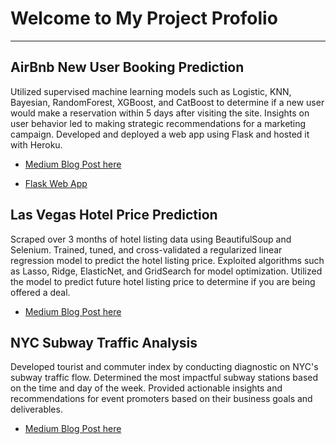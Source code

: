 # Welcome to My Project Profolio
______________


## AirBnb New User Booking Prediction
Utilized supervised machine learning models such as Logistic, KNN, Bayesian, RandomForest, XGBoost, and CatBoost to determine if a new user would make a reservation within 5 days after visiting the site. Insights on user behavior led to making strategic recommendations for a marketing campaign. Developed and deployed a web app using Flask and hosted it with Heroku. 

* [Medium Blog Post here](https://medium.com/@pbentleyou/new-airbnb-user-booking-prediction-using-machine-learning-874836bff403)

*  [Flask Web App](https://fake-airbnb-webapp.herokuapp.com/predict)

## Las Vegas Hotel Price Prediction
Scraped over 3 months of hotel listing data using BeautifulSoup and Selenium. Trained, tuned, and cross-validated a regularized linear regression model to predict the hotel listing price. Exploited algorithms such as Lasso, Ridge, ElasticNet, and GridSearch for model optimization. Utilized the model to predict future hotel listing price to determine if you are being offered a deal. 

* [Medium Blog Post here](https://towardsdatascience.com/how-to-identify-hotel-deals-using-machine-learning-b9195e6a7b7f)

## NYC Subway Traffic Analysis
Developed tourist and commuter index by conducting diagnostic on NYC's subway traffic flow. Determined the most impactful subway stations based on the time and day of the week. Provided actionable insights and recommendations for event promoters based on their business goals and deliverables. 

* [Medium Blog Post here](https://medium.com/@pbentleyou/nyc-subway-station-exploratory-data-analysis-dff970852089)